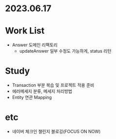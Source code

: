 # 2023.06.17

# Work List
* Answer 도메인 리팩토리
  * updateAnswer 일부 수정도 가능하게, status 리턴

# Study
* Transaction 부분 복습 및 프로젝트 적용 준비
* 에러메세지 분류, 메세지 처리방법
* Entity 연관 Mapping

# etc
* 네이버 체크인 챌린지 블로깅(FOCUS ON NOW)
